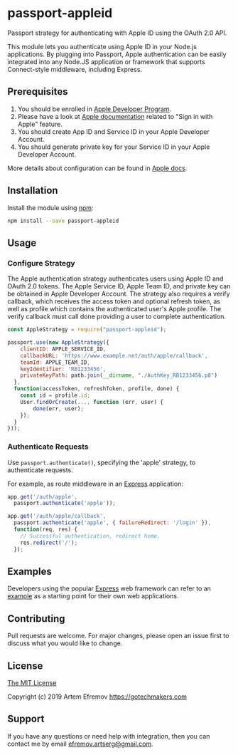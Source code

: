 # passport-appleid

Passport strategy for authenticating with Apple ID using the OAuth 2.0 API.

This module lets you authenticate using Apple ID in your Node.js applications. By plugging into Passport, Apple authentication can be easily integrated into any Node.JS application or framework that supports Connect-style middleware, including Express.

## Prerequisites
1. You should be enrolled in [Apple Developer Program](https://developer.apple.com/programs/).
2. Please have a look at [Apple documentation](
https://developer.apple.com/sign-in-with-apple/get-started/) related to "Sign in with Apple" feature.
3. You should create App ID and Service ID in your Apple Developer Account.
4. You should generate private key for your Service ID in your Apple Developer Account.

More details about configuration can be found in [Apple docs](https://help.apple.com/developer-account/#/dev1c0e25352).

## Installation

Install the module using [npm](http://npmjs.com):

```bash
npm install --save passport-appleid
```
## Usage

### Configure Strategy
The Apple authentication strategy authenticates users using Apple ID and OAuth 2.0 tokens. The Apple Service ID, Apple Team ID, and private key can be obtained in Apple Developer Account. The strategy also requires a verify callback, which receives the access token and optional refresh token, as well as profile which contains the authenticated user's Apple profile. The verify callback must call done providing a user to complete authentication.

```javascript
const AppleStrategy = require("passport-appleid");

passport.use(new AppleStrategy({
    clientID: APPLE_SERVICE_ID,
    callbackURL: 'https://www.example.net/auth/apple/callback',
    teamId: APPLE_TEAM_ID,
    keyIdentifier: 'RB1233456',
    privateKeyPath: path.join(__dirname, "./AuthKey_RB1233456.p8")
  }, 
  function(accessToken, refreshToken, profile, done) {
    const id = profile.id;
    User.findOrCreate(..., function (err, user) {
        done(err, user);
    });
  }
}));
```

### Authenticate Requests
Use ```passport.authenticate()```, specifying the 'apple' strategy, to authenticate requests.

For example, as route middleware in an [Express](http://expressjs.com) application:
```javascript
app.get('/auth/apple',
  passport.authenticate('apple'));

app.get('/auth/apple/callback',
  passport.authenticate('apple', { failureRedirect: '/login' }),
  function(req, res) {
    // Successful authentication, redirect home.
    res.redirect('/');
  });
```
## Examples
Developers using the popular [Express](http://expressjs.com) web framework can refer to an [example](https://github.com/Techofficer/express-apple-signin-example) as a starting point for their own web applications.

## Contributing
Pull requests are welcome. For major changes, please open an issue first to discuss what you would like to change.

## License
[The MIT License](https://choosealicense.com/licenses/mit/)

Copyright (c) 2019 Artem Efremov <https://gotechmakers.com>

## Support
If you have any questions or need help with integration, then you can contact me by email [efremov.artserg@gmail.com](efremov.artserg@gmail.com).